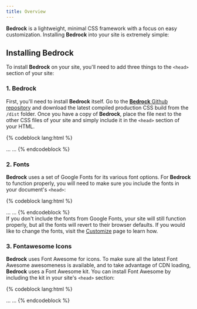```yaml
---
title: Overview
---
```


**Bedrock** is a lightweight, minimal CSS framework with a focus on easy customization. Installing **Bedrock** into your site is extremely simple:


## Installing Bedrock
To install **Bedrock** on your site, you'll need to add three things to the `<head>` section of your site:

### 1. Bedrock
First, you'll need to install **Bedrock** itself. Go to the [**Bedrock** Github repository](https://github.com/ponysmith/bedrock) and download the latest compiled production CSS build from the `/dist` folder. Once you have a copy of **Bedrock**, place the file next to the other CSS files of your site and simply include it in the `<head>` section of your HTML.

{% codeblock lang:html %}
<head>
  ...
  <link rel="stylesheet" href="path/to/bedrock.css">
  ...
</head>
{% endcodeblock %}


### 2. Fonts
**Bedrock** uses a set of Google Fonts for its various font options. For **Bedrock** to function properly, you will need to make sure you include the fonts in your document's `<head>`: 

{% codeblock lang:html %}
<head>
  ...
  <link href='http://fonts.googleapis.com/css?family=Roboto+Slab:300,400' rel='stylesheet' type='text/css' />
  <link href='http://fonts.googleapis.com/css?family=Roboto:100,400' rel='stylesheet' type='text/css' />
  <link href='http://fonts.googleapis.com/css?family=Roboto+Mono:300' rel='stylesheet' type='text/css' />
  ...
</head>
{% endcodeblock %}

<div class="br-message br-theme-secondary">
If you don't include the fonts from Google Fonts, your site will still function properly, but all the fonts will revert to their browser defaults. If you would like to change the fonts, visit the <a href="/customize">Customize</a> page to learn how.
</div>


### 3. Fontawesome Icons
**Bedrock** uses Font Awesome for icons. To make sure all the latest Font Awesome awesomeness is available, and to take advantage of CDN loading, **Bedrock** uses a Font Awesome kit. You can install Font Awesome by including the kit in your site's `<head>` section:

{% codeblock lang:html %}
<head>
  ...
  <script src="https://kit.fontawesome.com/e015fb99b6.js"></script>
  ...
</head>
{% endcodeblock %}
